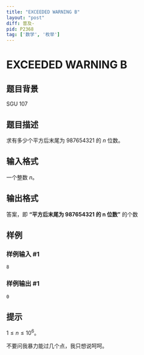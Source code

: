 ```yaml
---
title: "EXCEEDED WARNING B"
layout: "post"
diff: 普及-
pid: P2368
tag: ['数学', '枚举']
---
```

# EXCEEDED WARNING B
## 题目背景

SGU 107

## 题目描述

求有多少个平方后末尾为 $987654321$ 的 $n$ 位数。
## 输入格式

一个整数 $n$。
## 输出格式

答案，即 **“平方后末尾为 $\bm{987654321}$ 的 $\bm{n}$ 位数”** 的个数
## 样例

### 样例输入 #1
```
8
```
### 样例输出 #1
```
0
```
## 提示

$1\le n\le 1 0^6$。

不要问我暴力能过几个点，我只想说呵呵。
